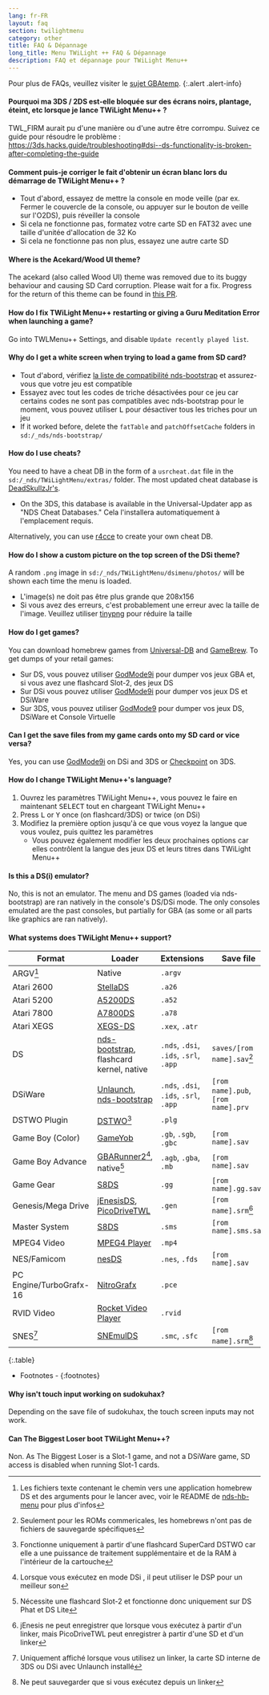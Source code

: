```yaml
---
lang: fr-FR
layout: faq
section: twilightmenu
category: other
title: FAQ & Dépannage
long_title: Menu TWiLight ++ FAQ & Dépannage
description: FAQ et dépannage pour TWiLight Menu++
---
```


Pour plus de FAQs, veuillez visiter le [sujet GBAtemp](https://gbatemp.net/threads/ds-i-3ds-twilight-menu-gui-for-ds-i-games-and-ds-i-menu-replacement.472200/).
{:.alert .alert-info}

#### Pourquoi ma 3DS / 2DS est-elle bloquée sur des écrans noirs, plantage, éteint, etc lorsque je lance TWiLight Menu++ ?
TWL_FIRM aurait pu d'une manière ou d'une autre être corrompu. Suivez ce guide pour résoudre le problème : <https://3ds.hacks.guide/troubleshooting#dsi--ds-functionality-is-broken-after-completing-the-guide>

#### Comment puis-je corriger le fait d'obtenir un écran blanc lors du démarrage de TWiLight Menu++ ?
- Tout d'abord, essayez de mettre la console en mode veille (par ex. Fermer le couvercle de la console, ou appuyer sur le bouton de veille sur l'O2DS), puis réveiller la console
- Si cela ne fonctionne pas, formatez votre carte SD en FAT32 avec une taille d'unitée d'allocation de 32 Ko
- Si cela ne fonctionne pas non plus, essayez une autre carte SD

#### Where is the Acekard/Wood UI theme?
The acekard (also called Wood UI) theme was removed due to its buggy behaviour and causing SD Card corruption. Please wait for a fix. Progress for the return of this theme can be found in [this PR](https://github.com/DS-Homebrew/TWiLightMenu/pull/1109).

#### How do I fix TWiLight Menu++ restarting or giving a Guru Meditation Error when launching a game?
Go into TWLMenu++ Settings, and disable `Update recently played list`.

#### Why do I get a white screen when trying to load a game from SD card?
- Tout d'abord, vérifiez [la liste de compatibilité nds-bootstrap](https://docs.google.com/spreadsheets/d/1LRTkXOUXraTMjg1eedz_f7b5jiuyMv2x6e_jY_nyHSc/htmlview#gid=0) et assurez-vous que votre jeu est compatible
- Essayez avec tout les codes de triche désactivées pour ce jeu car certains codes ne sont pas compatibles avec nds-bootstrap pour le moment, vous pouvez utiliser <kbd class="l">L</kbd> pour désactiver tous les triches pour un jeu
- If it worked before, delete the `fatTable` and `patchOffsetCache` folders in `sd:/_nds/nds-bootstrap/`

#### How do I use cheats?
You need to have a cheat DB in the form of a `usrcheat.dat` file in the `sd:/_nds/TWiLightMenu/extras/` folder. The most updated cheat database is [DeadSkullzJr's](https://gbatemp.net/threads/deadskullzjrs-flashcart-cheat-databases.488711/).
- On the 3DS, this database is available in the Universal-Updater app as "NDS Cheat Databases." Cela l'installera automatiquement à l'emplacement requis.

Alternatively, you can use [r4cce](http://hp.vector.co.jp/authors/VA013928/soft_en.html) to create your own cheat DB.

#### How do I show a custom picture on the top screen of the DSi theme?
A random `.png` image in `sd:/_nds/TWiLightMenu/dsimenu/photos/` will be shown each time the menu is loaded.

- L'image(s) ne doit pas être plus grande que 208x156
- Si vous avez des erreurs, c'est probablement une erreur avec la taille de l'image. Veuillez utiliser [tinypng](https://tinypng.com) pour réduire la taille

#### How do I get games?
You can download homebrew games from [Universal-DB](https://db.universal-team.net/ds) and [GameBrew](https://www.gamebrew.org/wiki/List_of_all_DS_homebrew#Games). To get dumps of your retail games:
- Sur DS, vous pouvez utiliser [GodMode9i](https://github.com/DS-Homebrew/GodMode9i/releases) pour dumper vos jeux GBA et, si vous avez une flashcard Slot-2, des jeux DS
- Sur DSi vous pouvez utiliser [GodMode9i](https://github.com/DS-Homebrew/GodMode9i/releases) pour dumper vos jeux DS et DSiWare
- Sur 3DS, vous pouvez utiliser [GodMode9](https://github.com/d0k3/GodMode9/releases) pour dumper vos jeux DS, DSiWare et Console Virtuelle

#### Can I get the save files from my game cards onto my SD card or vice versa?
Yes, you can use [GodMode9i](https://github.com/DS-Homebrew/GodMode9i/releases) on DSi and 3DS or [Checkpoint](https://github.com/FlagBrew/Checkpoint/releases) on 3DS.

#### How do I change TWiLight Menu++'s language?
1. Ouvrez les paramètres TWiLight Menu++, vous pouvez le faire en maintenant <kbd>SELECT</kbd> tout en chargeant TWiLight Menu++
1. Press <kbd class="l">L</kbd> or <kbd class="face">Y</kbd> once (on flashcard/3DS) or twice (on DSi)
1. Modifiez la première option jusqu'à ce que vous voyez la langue que vous voulez, puis quittez les paramètres
   - Vous pouvez également modifier les deux prochaines options car elles contrôlent la langue des jeux DS et leurs titres dans TWiLight Menu++

#### Is this a DS(i) emulator?
No, this is not an emulator. The menu and DS games (loaded via nds-bootstrap) are ran natively in the console's DS/DSi mode. The only consoles emulated are the past consoles, but partially for GBA (as some or all parts like graphics are ran natively).

#### What systems does TWiLight Menu++ support?

| Format                  | Loader                                           | Extensions                             | Save file                          |
| ----------------------- | ------------------------------------------------ | -------------------------------------- | ---------------------------------- |
| ARGV[^1]                | Native                                           | `.argv`                                |                                    |
| Atari 2600              | [StellaDS][stellads]                             | `.a26`                                 |                                    |
| Atari 5200              | [A5200DS][a5200ds]                               | `.a52`                                 |                                    |
| Atari 7800              | [A7800DS][a7800ds]                               | `.a78`                                 |                                    |
| Atari XEGS              | [XEGS-DS][xegs-ds]                               | `.xex`, `.atr`                         |                                    |
| DS                      | [nds-bootstrap][ndsbs], flashcard kernel, native | `.nds`, `.dsi`, `.ids`, `.srl`, `.app` | `saves/[rom name].sav`[^2]         |
| DSiWare                 | [Unlaunch][unlaunch], [nds-bootstrap][ndsbs]     | `.nds`, `.dsi`, `.ids`, `.srl`, `.app` | `[rom name].pub`, `[rom name].prv` |
| DSTWO Plugin            | [DSTWO][dstwo][^3]                               | `.plg`                                 |                                    |
| Game Boy (Color)        | [GameYob][gameyob]                               | `.gb`, `.sgb`, `.gbc`                  | `[rom name].sav`                   |
| Game Boy Advance        | [GBARunner2][gbarunner2][^4], native[^5]         | `.agb`, `.gba`, `.mb`                  | `[rom name].sav`                   |
| Game Gear               | [S8DS][s8ds]                                     | `.gg`                                  | `[rom name].gg.sav`                |
| Genesis/Mega Drive      | [jEnesisDS][jenesis], [PicoDriveTWL][pdtwl]      | `.gen`                                 | `[rom name].srm`[^6]               |
| Master System           | [S8DS][s8ds]                                     | `.sms`                                 | `[rom name].sms.sav`               |
| MPEG4 Video             | [MPEG4 Player][mpeg4player]                      | `.mp4`                                 |                                    |
| NES/Famicom             | [nesDS][nesds]                                   | `.nes`, `.fds`                         | `[rom name].sav`                   |
| PC Engine/TurboGrafx-16 | [NitroGrafx][nitrografx]                         | `.pce`                                 |                                    |
| RVID Video              | [Rocket Video Player][rvidplayer]                | `.rvid`                                |                                    |
| SNES[^7]                | [SNEmulDS][snemulds]                             | `.smc`, `.sfc`                         | `[rom name].srm`[^8]               |
{:.table}

- Footnotes -
{:footnotes}

#### Why isn't touch input working on sudokuhax?
Depending on the save file of sudokuhax, the touch screen inputs may not work.

#### Can The Biggest Loser boot TWiLight Menu++?
Non. As The Biggest Loser is a Slot-1 game, and not a DSiWare game, SD access is disabled when running Slot-1 cards.

[^1]: Les fichiers texte contenant le chemin vers une application homebrew DS et des arguments pour le lancer avec, voir le README de [nds-hb-menu](https://github.com/devkitPro/nds-hb-menu#passing-arguments) pour plus d'infos
[^2]: Seulement pour les ROMs commericales, les homebrews n'ont pas de fichiers de sauvegarde spécifiques
[^3]: Fonctionne uniquement à partir d'une flashcard SuperCard DSTWO car elle a une puissance de traitement supplémentaire et de la RAM à l'intérieur de la cartouche
[^4]: Lorsque vous exécutez en mode DSi , il peut utiliser le DSP pour un meilleur son
[^5]: Nécessite une flashcard Slot-2 et fonctionne donc uniquement sur DS Phat et DS Lite
[^6]: jEnesis ne peut enregistrer que lorsque vous exécutez à partir d'un linker, mais PicoDriveTWL peut enregistrer à partir d'une SD et d'un linker
[^7]: Uniquement affiché lorsque vous utilisez un linker, la carte SD interne de 3DS ou DSi avec Unlaunch installé
[^8]: Ne peut sauvegarder que si vous exécutez depuis un linker

[a5200ds]: https://github.com/wavemotion-dave/A5200DS
[a7800ds]: https://github.com/wavemotion-dave/A7800DS
[dstwo]: http://eng.supercard.sc
[gameyob]: https://github.com/Drenn1/GameYob
[gbarunner2]: https://github.com/Gericom/GBARunner2
[jenesis]: https://www.gamebrew.org/wiki/JEnesisDS
[mpeg4player]: https://gbatemp.net/threads/544095
[ndsbs]: https://github.com/DS-Homebrew/nds-bootstrap
[nesds]: https://github.com/DS-Homebrew/NesDS
[nitrografx]: https://www.gamebrew.org/wiki/NitroGrafx
[pdtwl]: https://github.com/DS-Homebrew/PicoDriveTWL
[rvidplayer]: https://gbatemp.net/threads/539163
[s8ds]: https://www.gamebrew.org/wiki/S8DS
[snemulds]: https://www.gamebrew.org/wiki/SNEmulDS
[stellads]: https://github.com/wavemotion-dave/StellaDS
[unlaunch]: https://problemkaputt.de/unlaunch.htm
[xegs-ds]: https://github.com/wavemotion-dave/XEGS-DS

